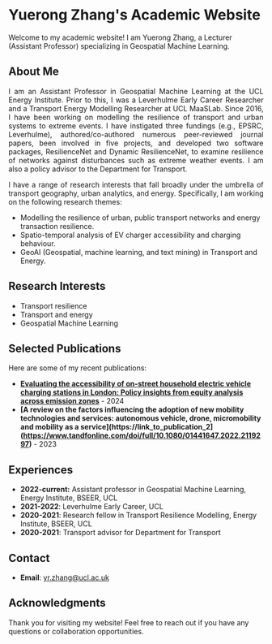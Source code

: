 # Yuerong Zhang's Academic Website

Welcome to my academic website! I am Yuerong Zhang, a Lecturer (Assistant Professor) specializing in Geospatial Machine Learning.

## About Me

<p align="justify">
I am an Assistant Professor in Geospatial Machine Learning at the UCL Energy Institute. Prior to this, I was a Leverhulme Early Career Researcher and a Transport Energy Modelling Researcher at UCL MaaSLab. Since 2016, I have been working on modelling the resilience of transport and urban systems to extreme events. I have instigated three fundings (e.g., EPSRC, Leverhulme), authored/co-authored numerous peer-reviewed journal papers, been involved in five projects, and developed two software packages, ResilienceNet and Dynamic ResilienceNet, to examine resilience of networks against disturbances such as extreme weather events. I am also a policy advisor to the Department for Transport.
</p>

<p align="justify">
I have a range of research interests that fall broadly under the umbrella of transport geography, urban analytics, and energy. Specifically, I am working on the following research themes:
</p>

<ul>
  <li>Modelling the resilience of urban, public transport networks and energy transaction resilience.</li>
  <li>Spatio-temporal analysis of EV charger accessibility and charging behaviour.</li>
  <li>GeoAI (Geospatial, machine learning, and text mining) in Transport and Energy.</li>
</ul>




## Research Interests
- Transport resilience
- Transport and energy
- Geospatial Machine Learning

## Selected Publications
Here are some of my recent publications:

- **[Evaluating the accessibility of on-street household electric vehicle charging stations in London: Policy insights from equity analysis across emission zones](https://www.sciencedirect.com/science/article/pii/S0301421524003951)** - 2024<br>
- **[A review on the factors influencing the adoption of new mobility technologies and services: autonomous vehicle, drone, micromobility and mobility as a service](https://link_to_publication_2](https://www.tandfonline.com/doi/full/10.1080/01441647.2022.2119297)** - 2023


## Experiences
- **2022-current:** Assistant professor in Geospatial Machine Learning, Energy Institute, BSEER, UCL
- **2021-2022**: Leverhulme Early Career, UCL
- **2020-2021**: Research fellow in Transport Resilience Modelling, Energy Institute, BSEER, UCL
- **2020-2021**: Transport advisor for Department for Transport


## Contact

- **Email**: [yr.zhang@ucl.ac.uk](mailto:yr.zhang@ucl.ac.uk)


## Acknowledgments
Thank you for visiting my website! Feel free to reach out if you have any questions or collaboration opportunities.
